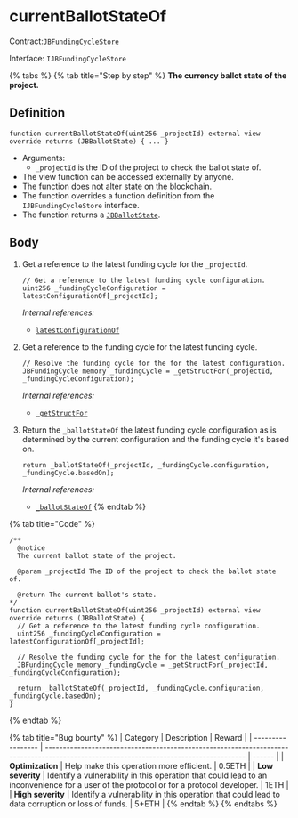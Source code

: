 # currentBallotStateOf

Contract:[`JBFundingCycleStore`](../)​‌

Interface: `IJBFundingCycleStore`

{% tabs %}
{% tab title="Step by step" %}
**The currency ballot state of the project.**

## Definition

```solidity
function currentBallotStateOf(uint256 _projectId) external view override returns (JBBallotState) { ... } 
```

* Arguments:
  * `_projectId` is the ID of the project to check the ballot state of.
* The view function can be accessed externally by anyone.
* The function does not alter state on the blockchain.
* The function overrides a function definition from the `IJBFundingCycleStore` interface.
* The function returns a [`JBBallotState`](../../../enums/jbballotstate.md).

## Body

1.  Get a reference to the latest funding cycle for the `_projectId`.

    ```solidity
    // Get a reference to the latest funding cycle configuration.
    uint256 _fundingCycleConfiguration = latestConfigurationOf[_projectId];
    ```

    _Internal references:_

    * [`latestConfigurationOf`](../properties/latestconfigurationof.md)
2.  Get a reference to the funding cycle for the latest funding cycle.

    ```solidity
    // Resolve the funding cycle for the for the latest configuration.
    JBFundingCycle memory _fundingCycle = _getStructFor(_projectId, _fundingCycleConfiguration);
    ```

    _Internal references:_

    * [`_getStructFor`](\_getstructfor.md)
3.  Return the `_ballotStateOf` the latest funding cycle configuration as is determined by the current configuration and the funding cycle it's based on.

    ```solidity
    return _ballotStateOf(_projectId, _fundingCycle.configuration, _fundingCycle.basedOn);
    ```

    _Internal references:_

    * [`_ballotStateOf`](\_ballotstateof.md)
{% endtab %}

{% tab title="Code" %}
```solidity
/** 
  @notice 
  The current ballot state of the project.

  @param _projectId The ID of the project to check the ballot state of.

  @return The current ballot's state.
*/
function currentBallotStateOf(uint256 _projectId) external view override returns (JBBallotState) {
  // Get a reference to the latest funding cycle configuration.
  uint256 _fundingCycleConfiguration = latestConfigurationOf[_projectId];

  // Resolve the funding cycle for the for the latest configuration.
  JBFundingCycle memory _fundingCycle = _getStructFor(_projectId, _fundingCycleConfiguration);

  return _ballotStateOf(_projectId, _fundingCycle.configuration, _fundingCycle.basedOn);
}
```
{% endtab %}

{% tab title="Bug bounty" %}
| Category          | Description                                                                                                                            | Reward |
| ----------------- | -------------------------------------------------------------------------------------------------------------------------------------- | ------ |
| **Optimization**  | Help make this operation more efficient.                                                                                               | 0.5ETH |
| **Low severity**  | Identify a vulnerability in this operation that could lead to an inconvenience for a user of the protocol or for a protocol developer. | 1ETH   |
| **High severity** | Identify a vulnerability in this operation that could lead to data corruption or loss of funds.                                        | 5+ETH  |
{% endtab %}
{% endtabs %}
